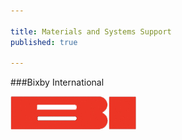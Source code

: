 ```yaml
---

title: Materials and Systems Support
published: true

---
```




###Bixby International


<a href="http://www.bixbyintl.com/">![Bixby International](bixby.jpg)</a>



